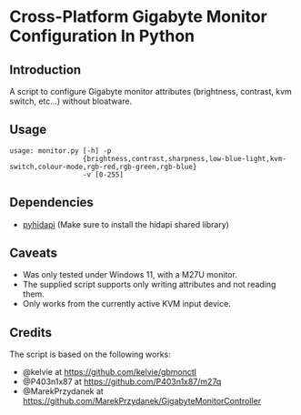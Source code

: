 # Cross-Platform Gigabyte Monitor Configuration In Python

## Introduction

A script to configure Gigabyte monitor attributes (brightness, contrast, kvm switch, etc...) without bloatware.

## Usage
```text
usage: monitor.py [-h] -p
                  {brightness,contrast,sharpness,low-blue-light,kvm-switch,colour-mode,rgb-red,rgb-green,rgb-blue}
                  -v [0-255]
```

## Dependencies
* [pyhidapi](https://github.com/apmorton/pyhidapi) (Make sure to install the hidapi shared library)

## Caveats
- Was only tested under Windows 11, with a M27U monitor.
- The supplied script supports only writing attributes and not reading them.
- Only works from the currently active KVM input device.

## Credits
The script is based on the following works:
- @kelvie at https://github.com/kelvie/gbmonctl
- @P403n1x87 at https://github.com/P403n1x87/m27q
- @MarekPrzydanek at https://github.com/MarekPrzydanek/GigabyteMonitorController